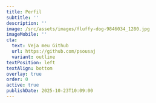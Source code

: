 ```yaml
---
title: Perfil
subtitle: ''
description: ''
image: /src/assets/images/fluffy-dog-9846034_1280.jpg
imageMobile: ''
cta:
  text: Veja meu Github
  url: https://github.com/psousaj
  variant: outline
textPosition: left
textAlign: bottom
overlay: true
order: 0
active: true
publishDate: 2025-10-23T10:09:00
---
```


